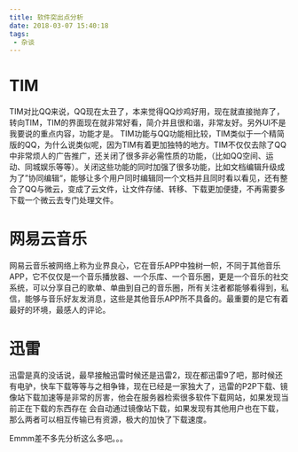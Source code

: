 ```yaml
---
title: 软件突出点分析
date: 2018-03-07 15:40:18
tags:
 - 杂谈
---
```


# TIM

TIM对比QQ来说，QQ现在太丑了，本来觉得QQ炒鸡好用，现在就直接抛弃了，转向TIM，TIM的界面现在就非常好看，简介并且很和谐，非常友好。另外UI不是我要说的重点内容，功能才是。
TIM功能与QQ功能相比较，TIM类似于一个精简版的QQ，为什么说类似呢，因为TIM有着更加独特的地方。TIM不仅仅去除了QQ中非常烦人的广告推广，还关闭了很多非必需性质的功能，（比如QQ空间、运动、同城娱乐等等）。关闭这些功能的同时加强了很多功能，比如文档编辑升级成为了”协同编辑“，能够让多个用户同时编辑同一个文档并且同时看以看见，还有整合了QQ与微云，变成了云文件，让文件存储、转移、下载更加便捷，不再需要多下载一个微云去专门处理文件。

# 网易云音乐

网易云音乐被网络上称为业界良心，它在音乐APP中独树一帜，不同于其他音乐APP，它不仅仅是一个音乐播放器、一个乐库、一个音乐圈，更是一个音乐的社交系统，可以分享自己的歌单、单曲到自己的音乐圈，所有关注者都能够看得到，私信，能够与音乐好友发消息，这些是其他音乐APP所不具备的。最重要的是它有着最好的环境，最感人的评论。

# 迅雷

迅雷是真的没话说，最早接触迅雷时候还是迅雷2，现在都迅雷9了吧，那时候还有电驴，快车下载等等与之相争锋，现在已经是一家独大了，迅雷的P2P下载、镜像站下载加速等是非常的厉害，他会在服务器检索很多软件下载网站，如果发现当前正在下载的东西存在 会自动通过镜像站下载，如果发现有其他用户也在下载，那么两者可以相互传输已有资源，极大的加快了下载速度。

Emmm差不多先分析这么多吧。。。
